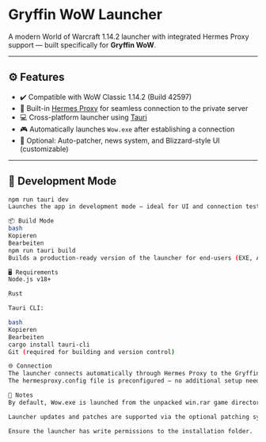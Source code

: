 # Gryffin WoW Launcher

A modern World of Warcraft 1.14.2 launcher with integrated Hermes Proxy support — built specifically for **Gryffin WoW**.

---

## ⚙️ Features

- ✔️ Compatible with WoW Classic 1.14.2 (Build 42597)
- 🔌 Built-in [Hermes Proxy](https://github.com/wowdev/hermes-proxy) for seamless connection to the private server
- 💻 Cross-platform launcher using [Tauri](https://tauri.app)
- 🎮 Automatically launches `Wow.exe` after establishing a connection
- 🧰 Optional: Auto-patcher, news system, and Blizzard-style UI (customizable)

---

## 🧪 Development Mode

```bash
npm run tauri dev
Launches the app in development mode — ideal for UI and connection testing.

📦 Build Mode
bash
Kopieren
Bearbeiten
npm run tauri build
Builds a production-ready version of the launcher for end-users (EXE, AppImage, or DMG depending on platform).

🖥 Requirements
Node.js v18+

Rust

Tauri CLI:

bash
Kopieren
Bearbeiten
cargo install tauri-cli
Git (required for building and version control)

🌐 Connection
The launcher connects automatically through Hermes Proxy to the Gryffin WoW private server (1.14.2 compatible).
The hermesproxy.config file is preconfigured — no additional setup needed.

🧩 Notes
By default, Wow.exe is launched from the unpacked win.rar game directory.

Launcher updates and patches are supported via the optional patching system.

Ensure the launcher has write permissions to the installation folder.
